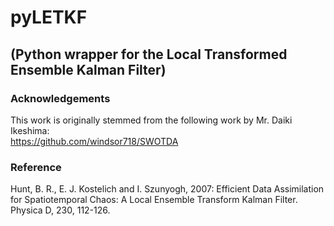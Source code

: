 # pyLETKF  
## (Python wrapper for the Local Transformed Ensemble Kalman Filter)  

### Acknowledgements  
This work is originally stemmed from the following work by Mr. Daiki Ikeshima:  
https://github.com/windsor718/SWOTDA  
### Reference  
Hunt, B. R., E. J. Kostelich and I. Szunyogh, 2007: Efficient Data Assimilation for Spatiotemporal Chaos: A Local Ensemble Transform Kalman Filter. Physica D, 230, 112-126.  
